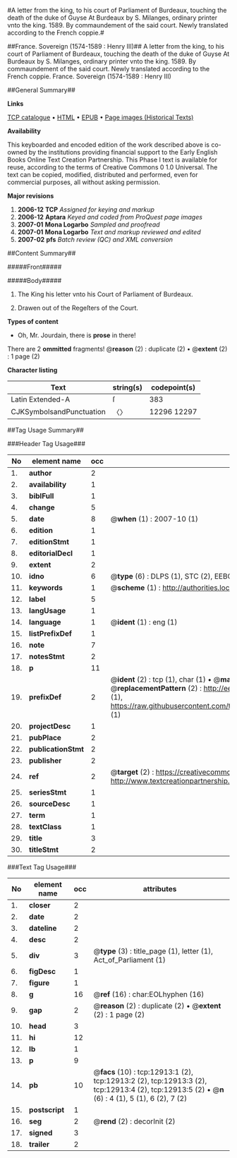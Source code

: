 #A letter from the king, to his court of Parliament of Burdeaux, touching the death of the duke of Guyse At Burdeaux by S. Milanges, ordinary printer vnto the king. 1589. By commaundement of the said court. Newly translated according to the French coppie.#

##France. Sovereign (1574-1589 : Henry III)##
A letter from the king, to his court of Parliament of Burdeaux, touching the death of the duke of Guyse At Burdeaux by S. Milanges, ordinary printer vnto the king. 1589. By commaundement of the said court. Newly translated according to the French coppie.
France. Sovereign (1574-1589 : Henry III)

##General Summary##

**Links**

[TCP catalogue](http://www.ota.ox.ac.uk/tcp/)  • 
[HTML](http://tei.it.ox.ac.uk/tcp/Texts-HTML/free/A02/A02957.html)  • 
[EPUB](http://tei.it.ox.ac.uk/tcp/Texts-EPUB/free/A02/A02957.epub) • 
[Page images (Historical Texts)](https://data.historicaltexts.jisc.ac.uk/view?pubId=eebo-99847850e&pageId=eebo-99847850e-12913-1)

**Availability**

This keyboarded and encoded edition of the
	       work described above is co-owned by the institutions
	       providing financial support to the Early English Books
	       Online Text Creation Partnership. This Phase I text is
	       available for reuse, according to the terms of Creative
	       Commons 0 1.0 Universal. The text can be copied,
	       modified, distributed and performed, even for
	       commercial purposes, all without asking permission.

**Major revisions**

1. __2006-12__ __TCP__ *Assigned for keying and markup*
1. __2006-12__ __Aptara__ *Keyed and coded from ProQuest page images*
1. __2007-01__ __Mona Logarbo__ *Sampled and proofread*
1. __2007-01__ __Mona Logarbo__ *Text and markup reviewed and edited*
1. __2007-02__ __pfs__ *Batch review (QC) and XML conversion*

##Content Summary##

#####Front#####

#####Body#####

1. The King his letter vnto his Court
of Parliament of Burdeaux.

1. Drawen out of the Regeſters of
the Court.

**Types of content**

  * Oh, Mr. Jourdain, there is **prose** in there!

There are 2 **ommitted** fragments! 
 @__reason__ (2) : duplicate (2)  •  @__extent__ (2) : 1 page (2)

**Character listing**


|Text|string(s)|codepoint(s)|
|---|---|---|
|Latin Extended-A|ſ|383|
|CJKSymbolsandPunctuation|〈〉|12296 12297|

##Tag Usage Summary##

###Header Tag Usage###

|No|element name|occ|attributes|
|---|---|---|---|
|1.|__author__|2||
|2.|__availability__|1||
|3.|__biblFull__|1||
|4.|__change__|5||
|5.|__date__|8| @__when__ (1) : 2007-10 (1)|
|6.|__edition__|1||
|7.|__editionStmt__|1||
|8.|__editorialDecl__|1||
|9.|__extent__|2||
|10.|__idno__|6| @__type__ (6) : DLPS (1), STC (2), EEBO-CITATION (1), PROQUEST (1), VID (1)|
|11.|__keywords__|1| @__scheme__ (1) : http://authorities.loc.gov/ (1)|
|12.|__label__|5||
|13.|__langUsage__|1||
|14.|__language__|1| @__ident__ (1) : eng (1)|
|15.|__listPrefixDef__|1||
|16.|__note__|7||
|17.|__notesStmt__|2||
|18.|__p__|11||
|19.|__prefixDef__|2| @__ident__ (2) : tcp (1), char (1)  •  @__matchPattern__ (2) : ([0-9\-]+):([0-9IVX]+) (1), (.+) (1)  •  @__replacementPattern__ (2) : http://eebo.chadwyck.com/downloadtiff?vid=$1&page=$2 (1), https://raw.githubusercontent.com/textcreationpartnership/Texts/master/tcpchars.xml#$1 (1)|
|20.|__projectDesc__|1||
|21.|__pubPlace__|2||
|22.|__publicationStmt__|2||
|23.|__publisher__|2||
|24.|__ref__|2| @__target__ (2) : https://creativecommons.org/publicdomain/zero/1.0/ (1), http://www.textcreationpartnership.org/docs/. (1)|
|25.|__seriesStmt__|1||
|26.|__sourceDesc__|1||
|27.|__term__|1||
|28.|__textClass__|1||
|29.|__title__|3||
|30.|__titleStmt__|2||


###Text Tag Usage###

|No|element name|occ|attributes|
|---|---|---|---|
|1.|__closer__|2||
|2.|__date__|2||
|3.|__dateline__|2||
|4.|__desc__|2||
|5.|__div__|3| @__type__ (3) : title_page (1), letter (1), Act_of_Parliament (1)|
|6.|__figDesc__|1||
|7.|__figure__|1||
|8.|__g__|16| @__ref__ (16) : char:EOLhyphen (16)|
|9.|__gap__|2| @__reason__ (2) : duplicate (2)  •  @__extent__ (2) : 1 page (2)|
|10.|__head__|3||
|11.|__hi__|12||
|12.|__lb__|1||
|13.|__p__|9||
|14.|__pb__|10| @__facs__ (10) : tcp:12913:1 (2), tcp:12913:2 (2), tcp:12913:3 (2), tcp:12913:4 (2), tcp:12913:5 (2)  •  @__n__ (6) : 4 (1), 5 (1), 6 (2), 7 (2)|
|15.|__postscript__|1||
|16.|__seg__|2| @__rend__ (2) : decorInit (2)|
|17.|__signed__|3||
|18.|__trailer__|2||
